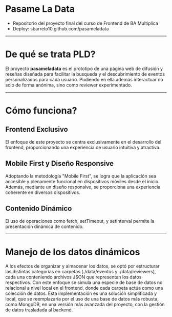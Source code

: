 # Pasame La Data
- Repositorio del proyecto final del curso de Frontend de BA Multiplica
- Deploy: sbarreto10.github.com/pasameladata
****
# De qué se trata PLD?
El proyecto **pasameladata** es el prototipo de una página web de difusión y reseñas diseñada para facilitar la busqueda y el descubrimiento de eventos personalizados para cada usuario. Pudiendo en ella además interactuar no solo de forma anónima, sino como reviewer experimentado.
****
# Cómo funciona?
## Frontend Exclusivo
El enfoque de este proyecto se centra exclusivamente en el desarrollo del frontend, proporcionando una experiencia de usuario intuitiva y atractiva.
## Mobile First y Diseño Responsive
Adoptando la metodología "Mobile First", se logra que la aplicación sea accesible y plenamente funcional en dispositivos móviles desde el inicio. Además, mediante un diseño responsive, se proporciona una experiencia coherente en diversos dispositivos.
## Contenido Dinámico
El uso de operaciones como fetch, setTimeout, y setInterval permite la presentación dinámica de contenido.
****
# Manejo de los datos dinámicos
A los efectos de organizar y almacenar los datos, se optó por estructurar las distintas categorías en carpetas (./data/eventos y ./data/reviewers), cada una conteniendo archivos JSON que representan los datos respectivos. Con este enfoque se simula una especie de base de datos no relacional a nivel local en el frontend, donde cada carpeta actúa como una colección de datos. Esta implementación es una solución simplificada y local, que se reemplazaría por el uso de una base de datos más robusta, como MongoDB, en una versión más avanzada del proyecto, con la gestión de datos trasladada al backend.